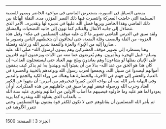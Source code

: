 ------------------------------------------------------------------------

يمضي السياق في السورة، يستعرض الماضي في مواجهة الحاضر ويصور للعصبة
المسلمة التي خاضت المعركة وانتصرت فيها ذلك النصر المؤزر، مدى النقلة
الهائلة بين ذلك الماضي وهذا الحاضر ويريها فضل الله عليها في تدبيره لها
وتقديره.. الأمر الذي تتضاءل إلى جانبه الأنفال والغنائم كما تهون إلى
جانبه التضحيات والمشاق.  
ولقد سبق في الدرس الماضي تصوير ما كان عليه موقف المسلمين في مكة- وقبل
هذه الغزوة- من القلة والضعف وقلة المنعة، حتى ليخافون أن يتخطفهم الناس
وتصوير ما صاروا إليه من الإيواء والعزة والنعمة بتدبير الله ورعايته
وفضله..  
وهنا يستطرد إلى تصوير موقف المشركين وهم يبيتون لرسول الله- صلى الله عليه
وسلم- قبيل الهجرة ويتآمرون. وهم يُعرضون عما معه من الآيات ويزعمون أنهم
قادرون على الإتيان بمثلها لو يشاءون! وهم يعاندون ويلج بهم العناد حتى
ليستعجلون العذاب- إن كان هذا هو الحق من عند الله- بدلا من أن يفيئوا إليه
ويهتدوا به! ثم يذكر كيف ينفقون أموالهم ليصدوا عن سبيل الله، ويجمعوا لحرب
رسول الله ويوعدهم بالخيبة والحسرة في الدنيا، والحشر إلى جهنم في الآخرة،
والخسارة هنا وهناك من وراء الكيد والجمع والتدبير.  
وفي النهاية يأمر الله نبيه أن يواجه الذين كفروا فيخيرهم بين أمرين: أن
ينتهوا عن الكفر العناد وحرب الله ورسوله فيغفر لهم ما سبق في جاهليتهم من
هذه المنكرات. أو أن يعودوا لما هم عليه وما حاولوه فيصيبهم ما أصاب
الأولين من أمثالهم وتجري عليه سنة الله بالعذاب الذي يشاؤه الله ويقدره
كما يريد ...  
ثم يأمر الله المسلمين أن يقاتلوهم حتى لا تكون للكفر قوة يفتنون بها
المسلمين وحتى تتقرر الألوهية في

------------------------------------------------------------------------

الجزء: 3 ¦ الصفحة: 1500
